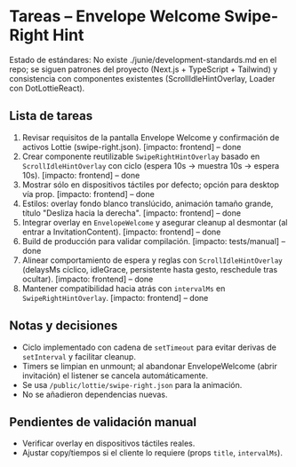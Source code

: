 # Tareas – Envelope Welcome Swipe-Right Hint

Estado de estándares: No existe ./junie/development-standards.md en el repo; se siguen patrones del proyecto (Next.js + TypeScript + Tailwind) y consistencia con componentes existentes (ScrollIdleHintOverlay, Loader con DotLottieReact).

## Lista de tareas
1. Revisar requisitos de la pantalla Envelope Welcome y confirmación de activos Lottie (swipe-right.json). [impacto: frontend] – done
2. Crear componente reutilizable `SwipeRightHintOverlay` basado en `ScrollIdleHintOverlay` con ciclo (espera 10s → muestra 10s → espera 10s). [impacto: frontend] – done
3. Mostrar sólo en dispositivos táctiles por defecto; opción para desktop vía prop. [impacto: frontend] – done
4. Estilos: overlay fondo blanco translúcido, animación tamaño grande, título "Desliza hacia la derecha". [impacto: frontend] – done
5. Integrar overlay en `EnvelopeWelcome` y asegurar cleanup al desmontar (al entrar a InvitationContent). [impacto: frontend] – done
6. Build de producción para validar compilación. [impacto: tests/manual] – done
7. Alinear comportamiento de espera y reglas con `ScrollIdleHintOverlay` (delaysMs cíclico, idleGrace, persistente hasta gesto, reschedule tras ocultar). [impacto: frontend] – done
8. Mantener compatibilidad hacia atrás con `intervalMs` en `SwipeRightHintOverlay`. [impacto: frontend] – done

## Notas y decisiones
- Ciclo implementado con cadena de `setTimeout` para evitar derivas de `setInterval` y facilitar cleanup.
- Timers se limpian en unmount; al abandonar EnvelopeWelcome (abrir invitación) el listener se cancela automáticamente.
- Se usa `/public/lottie/swipe-right.json` para la animación.
- No se añadieron dependencias nuevas.

## Pendientes de validación manual
- Verificar overlay en dispositivos táctiles reales.
- Ajustar copy/tiempos si el cliente lo requiere (props `title`, `intervalMs`).

